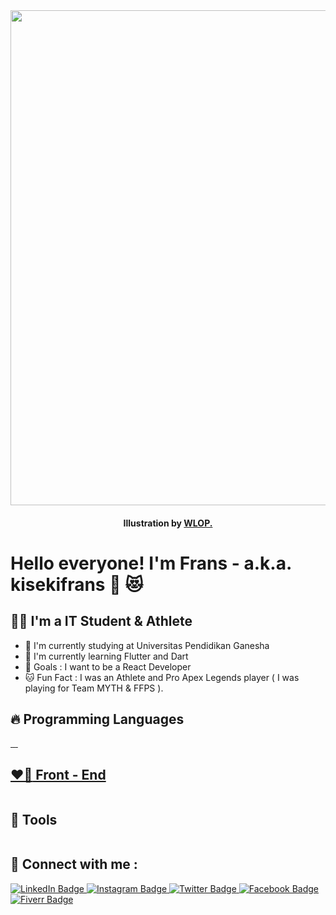 <div id="header" align="center">
  <img src="https://media.giphy.com/media/o9GAQwqLpGtoETkcuq/giphy.gif" width="792"/>
</div>
<h4 align="center"> Illustration by <a href="https://www.artstation.com/artwork/v20zzE"> WLOP.</a></h4>




# Hello everyone! I'm Frans - a.k.a. kisekifrans 👋 :heart_eyes_cat:


## :man_technologist: I'm a IT Student & Athlete

- :rabbit: I'm currently studying at Universitas Pendidikan Ganesha 
- :pig_nose: I'm currently learning Flutter and Dart 
- :octopus: Goals : I want to be a React Developer
- :cat: Fun Fact : I was an Athlete and Pro Apex Legends player ( I was playing for Team MYTH & FFPS ).

## :fire: Programming Languages 
<div id="badgess">
<a href="">
    <img src="https://img.shields.io/badge/Dart-0175C2?style=for-the-badge&logo=dart&logoColor=white" alt=""/> 
  </a>
 <a href="">
    <img src="https://img.shields.io/badge/Java-ED8B00?style=for-the-badge&logo=java&logoColor=white" alt=""/>
  </a>
  <a href="">
    <img src="https://img.shields.io/badge/JavaScript-323330?style=for-the-badge&logo=javascript&logoColor=F7DF1E" alt=""/>
  </a>
  <a href="">
    <img src="https://img.shields.io/badge/PHP-777BB4?style=for-the-badge&logo=php&logoColor=white" alt=""/>
 </div>
 
 ## :heart_on_fire: Front - End 
 
<div id="badgesss">
  <a href="">
    <img src="https://img.shields.io/badge/Flutter-02569B?style=for-the-badge&logo=flutter&logoColor=white" alt=""/>
  </a>
 </div>
 
 ## :koala: Tools 
 <a href="">
<img src="https://img.shields.io/badge/Visual_Studio_Code-0078D4?style=for-the-badge&logo=visual%20studio%20code&logoColor=white" alt=""/>
  </a>

## :ocean: Connect with me : 

<div id="badges">
  <a href="https://www.linkedin.com/in/agisnafransisco/">
    <img src="https://img.shields.io/badge/LinkedIn-blue?style=for-the-badge&logo=linkedin&logoColor=white" alt="LinkedIn Badge"/>
  </a>
  <a href="https://www.instagram.com/agisnafransisco">
    <img src="https://img.shields.io/badge/Instagram-E4405F?style=for-the-badge&logo=instagram&logoColor=white" alt="Instagram Badge"/>
  </a>
  <a href="https://www.twitter.com/agisnafransisco">
    <img src="https://img.shields.io/badge/Twitter-blue?style=for-the-badge&logo=twitter&logoColor=white" alt="Twitter Badge"/>
  </a>
  <a href="https://www.facebook.com/kisekifrans/">
    <img src="https://img.shields.io/badge/Facebook-1877F2?style=for-the-badge&logo=facebook&logoColor=white" alt="Facebook Badge"/>
  </a>
  <a href="https://www.fiverr.com/putuagisna">
    <img src="https://img.shields.io/badge/fiverr-1DBF73?style=for-the-badge&logo=fiverr&logoColor=white" alt="Fiverr Badge"/>
  </a>
</div>
 

